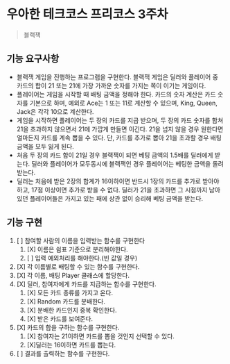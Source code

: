 # 우아한 테크코스 프리코스 3주차

> 블랙잭

## 기능 요구사항

- 블랙잭 게임을 진행하는 프로그램을 구현한다. 블랙잭 게임은 딜러와 플레이어 중 카드의 합이 21 또는 21에 가장 가까운 숫자를 가지는 쪽이 이기는 게임이다.
- 플레이어는 게임을 시작할 때 배팅 금액을 정해야 한다. 카드의 숫자 계산은 카드 숫자를 기본으로 하며, 예외로 Ace는 1 또는 11로 계산할 수 있으며, King, Queen, Jack은 각각 10으로 계산한다.
- 게임을 시작하면 플레이어는 두 장의 카드를 지급 받으며, 두 장의 카드 숫자를 합쳐 21을 초과하지 않으면서 21에 가깝게 만들면 이긴다. 21을 넘지 않을 경우 원한다면 얼마든지 카드를 계속 뽑을 수 있다. 단, 카드를 추가로 뽑아 21을 초과할 경우 배팅 금액을 모두 잃게 된다.
- 처음 두 장의 카드 합이 21일 경우 블랙잭이 되면 베팅 금액의 1.5배를 딜러에게 받는다. 딜러와 플레이어가 모두동시에 블랙잭인 경우 플레이어는 베팅한 금액을 돌려받는다.
- 딜러는 처음에 받은 2장의 합계가 16이하이면 반드시 1장의 카드를 추가로 받아야 하고, 17점 이상이면 추가로 받을 수 없다. 딜러가 21을 초과하면 그 시점까지 남아 있던 플레이어들은 가지고 있는 패에 상관 없이 승리해 베팅 금액을 받는다.

## 기능 구현

1. [  ] 참여할 사람의 이름을 입력받는 함수를 구현한다
   1. [X] 이름은 쉼표 기준으로 분리해야한다.
   2. [  ] 입력 예외처리를 해야한다.(빈 값일 경우)
2. [X] 각 이름별로 배팅할 수 있는 함수를 구현한다.
3. [X] 각 이름, 배팅 Player 클래스에 할당한다.
4. [X] 딜러, 참여자에게 카드를 지급하는 함수를 구현한다.
   1. [X] 모든 카드 종류를 가지고 온다.
   2. [X] Random 카드를 분배한다.
   3. [X] 분배한 카드인지 중복 확인한다.
   4. [X] 받은 카드를 보여준다.
5. [X] 카드의 합을 구하는 함수를 구현한다.
   1. [X] 참여자는 21이하면 카드를 뽑을 것인지 선택할 수 있다.
   2. [X]딜러는 16이하면 카드를 뽑는다.
6. [  ] 결과를 출력하는 함수를 구현한다.